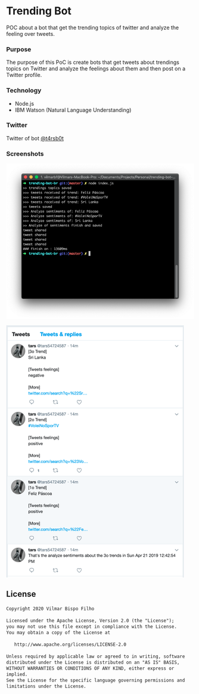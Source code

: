 # Trending Bot
POC about a bot that get the trending topics of twitter and analyze the feeling over tweets.

### Purpose
The purpose of this PoC is create bots that get tweets about trendings topics on Twitter and analyze the feelings about them and then post on a Twitter profile.

### Technology
- Node.js
- IBM Watson (Natural Language Understanding)

### Twitter
Twitter of bot
[@t4rsb0t](https://twitter.com/t4rsb0t)

### Screenshots
![](screenshot/terminal.png)


![](screenshot/tweets.png)

License
--------

    Copyright 2020 Vilmar Bispo Filho

    Licensed under the Apache License, Version 2.0 (the "License");
    you may not use this file except in compliance with the License.
    You may obtain a copy of the License at

       http://www.apache.org/licenses/LICENSE-2.0

    Unless required by applicable law or agreed to in writing, software
    distributed under the License is distributed on an "AS IS" BASIS,
    WITHOUT WARRANTIES OR CONDITIONS OF ANY KIND, either express or implied.
    See the License for the specific language governing permissions and
    limitations under the License.
